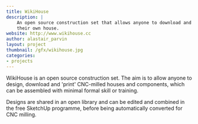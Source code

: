 ```yaml
---
title: WikiHouse
description: |
    An open source construction set that allows anyone to download and print
    their own house.
website: http://www.wikihouse.cc
author: alastair_parvin
layout: project
thumbnail: /gfx/wikihouse.jpg
categories:
- projects
---
```


WikiHouse is an open source construction set. The aim is to allow anyone to
design, download and 'print' CNC-milled houses and components, which can be
assembled with minimal formal skill or training.

Designs are shared in an open library and can be edited and combined in the
free SketchUp programme, before being automatically converted for CNC milling.